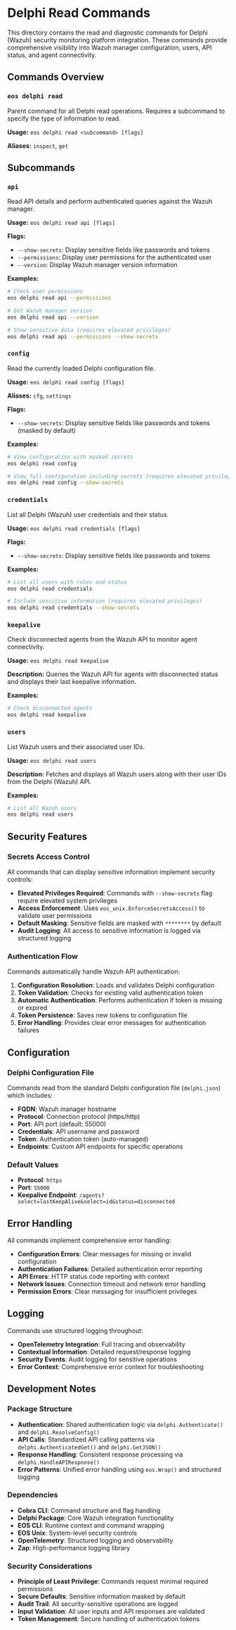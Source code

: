 # Delphi Read Commands

This directory contains the read and diagnostic commands for Delphi (Wazuh) security monitoring platform integration. These commands provide comprehensive visibility into Wazuh manager configuration, users, API status, and agent connectivity.

## Commands Overview

### `eos delphi read`
Parent command for all Delphi read operations. Requires a subcommand to specify the type of information to read.

**Usage:** `eos delphi read <subcommand> [flags]`

**Aliases:** `inspect`, `get`

## Subcommands

### `api`
Read API details and perform authenticated queries against the Wazuh manager.

**Usage:** `eos delphi read api [flags]`

**Flags:**
- `--show-secrets`: Display sensitive fields like passwords and tokens
- `--permissions`: Display user permissions for the authenticated user
- `--version`: Display Wazuh manager version information

**Examples:**
```bash
# Check user permissions
eos delphi read api --permissions

# Get Wazuh manager version
eos delphi read api --version

# Show sensitive data (requires elevated privileges)
eos delphi read api --permissions --show-secrets
```

### `config`
Read the currently loaded Delphi configuration file.

**Usage:** `eos delphi read config [flags]`

**Aliases:** `cfg`, `settings`

**Flags:**
- `--show-secrets`: Display sensitive fields like passwords and tokens (masked by default)

**Examples:**
```bash
# View configuration with masked secrets
eos delphi read config

# View full configuration including secrets (requires elevated privileges)
eos delphi read config --show-secrets
```

### `credentials`
List all Delphi (Wazuh) user credentials and their status.

**Usage:** `eos delphi read credentials [flags]`

**Flags:**
- `--show-secrets`: Display sensitive fields like passwords and tokens

**Examples:**
```bash
# List all users with roles and status
eos delphi read credentials

# Include sensitive information (requires elevated privileges)
eos delphi read credentials --show-secrets
```

### `keepalive`
Check disconnected agents from the Wazuh API to monitor agent connectivity.

**Usage:** `eos delphi read keepalive`

**Description:** Queries the Wazuh API for agents with disconnected status and displays their last keepalive information.

**Examples:**
```bash
# Check disconnected agents
eos delphi read keepalive
```

### `users`
List Wazuh users and their associated user IDs.

**Usage:** `eos delphi read users`

**Description:** Fetches and displays all Wazuh users along with their user IDs from the Delphi (Wazuh) API.

**Examples:**
```bash
# List all Wazuh users
eos delphi read users
```

## Security Features

### Secrets Access Control
All commands that can display sensitive information implement security controls:

- **Elevated Privileges Required**: Commands with `--show-secrets` flag require elevated system privileges
- **Access Enforcement**: Uses `eos_unix.EnforceSecretsAccess()` to validate user permissions
- **Default Masking**: Sensitive fields are masked with `********` by default
- **Audit Logging**: All access to sensitive information is logged via structured logging

### Authentication Flow
Commands automatically handle Wazuh API authentication:

1. **Configuration Resolution**: Loads and validates Delphi configuration
2. **Token Validation**: Checks for existing valid authentication token
3. **Automatic Authentication**: Performs authentication if token is missing or expired
4. **Token Persistence**: Saves new tokens to configuration file
5. **Error Handling**: Provides clear error messages for authentication failures

## Configuration

### Delphi Configuration File
Commands read from the standard Delphi configuration file (`delphi.json`) which includes:

- **FQDN**: Wazuh manager hostname
- **Protocol**: Connection protocol (https/http)
- **Port**: API port (default: 55000)
- **Credentials**: API username and password
- **Token**: Authentication token (auto-managed)
- **Endpoints**: Custom API endpoints for specific operations

### Default Values
- **Protocol**: `https`
- **Port**: `55000`
- **Keepalive Endpoint**: `/agents?select=lastKeepAlive&select=id&status=disconnected`

## Error Handling

All commands implement comprehensive error handling:

- **Configuration Errors**: Clear messages for missing or invalid configuration
- **Authentication Failures**: Detailed authentication error reporting
- **API Errors**: HTTP status code reporting with context
- **Network Issues**: Connection timeout and network error handling
- **Permission Errors**: Clear messaging for insufficient privileges

## Logging

Commands use structured logging throughout:

- **OpenTelemetry Integration**: Full tracing and observability
- **Contextual Information**: Detailed request/response logging
- **Security Events**: Audit logging for sensitive operations
- **Error Context**: Comprehensive error context for troubleshooting

## Development Notes

### Package Structure
- **Authentication**: Shared authentication logic via `delphi.Authenticate()` and `delphi.ResolveConfig()`
- **API Calls**: Standardized API calling patterns via `delphi.AuthenticatedGet()` and `delphi.GetJSON()`
- **Response Handling**: Consistent response processing via `delphi.HandleAPIResponse()`
- **Error Patterns**: Unified error handling using `eos.Wrap()` and structured logging

### Dependencies
- **Cobra CLI**: Command structure and flag handling
- **Delphi Package**: Core Wazuh integration functionality
- **EOS CLI**: Runtime context and command wrapping
- **EOS Unix**: System-level security controls
- **OpenTelemetry**: Structured logging and observability
- **Zap**: High-performance logging library

### Security Considerations
- **Principle of Least Privilege**: Commands request minimal required permissions
- **Secure Defaults**: Sensitive information masked by default
- **Audit Trail**: All security-sensitive operations are logged
- **Input Validation**: All user inputs and API responses are validated
- **Token Management**: Secure handling of authentication tokens